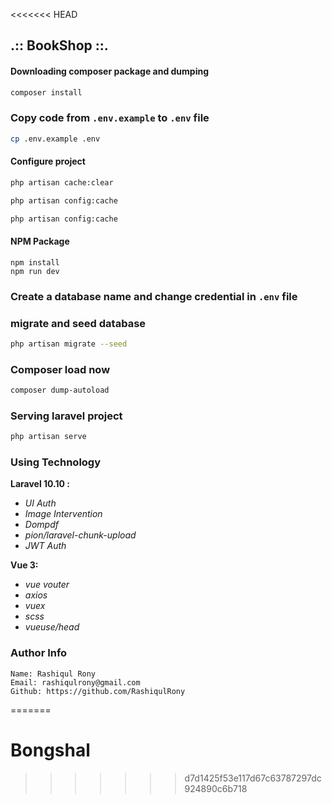 <<<<<<< HEAD
## .:: BookShop  ::.

#### Downloading composer package and dumping
~~~bash
composer install
~~~

### Copy code from `.env.example` to `.env` file
~~~bash
cp .env.example .env
~~~

#### Configure project
~~~bash
php artisan cache:clear
~~~
~~~bash
php artisan config:cache
~~~
~~~bash
php artisan config:cache
~~~

#### NPM Package
~~~npm
npm install
npm run dev
~~~

### Create a database name and change credential in `.env` file

### migrate and seed database
~~~bash
php artisan migrate --seed
~~~

### Composer load now
~~~bash
composer dump-autoload
~~~

### Serving laravel project
~~~bash
php artisan serve
~~~

### Using Technology
**Laravel 10.10 :**
* _UI Auth_
* _Image Intervention_
* _Dompdf_
* _pion/laravel-chunk-upload_
* _JWT Auth_

**Vue 3:**
* _vue vouter_
* _axios_
* _vuex_
* _scss_
* _vueuse/head_

### Author Info
~~~
Name: Rashiqul Rony
Email: rashiqulrony@gmail.com
Github: https://github.com/RashiqulRony
~~~
=======
# Bongshal
>>>>>>> d7d1425f53e117d67c63787297dc924890c6b718
